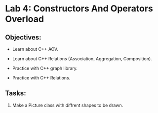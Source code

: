 # Lab 4: Constructors And Operators Overload

## Objectives:

- Learn about C++ AOV.

- Learn about C++ Relations (Association, Aggregation, Composition).

- Practice with C++ graph library.

- Practice with C++ Relations.

## Tasks:

1. Make a Picture class with diffrent shapes to be drawn.
